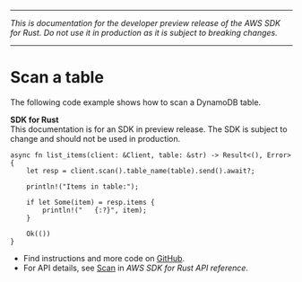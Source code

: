 --------

 *This is documentation for the developer preview release of the AWS SDK for Rust\. Do not use it in production as it is subject to breaking changes\.* 

--------

# Scan a table<a name="dynamodb_Scan_rust_topic"></a>

The following code example shows how to scan a DynamoDB table\.

**SDK for Rust**  
This documentation is for an SDK in preview release\. The SDK is subject to change and should not be used in production\.
  

```
async fn list_items(client: &Client, table: &str) -> Result<(), Error> {
    let resp = client.scan().table_name(table).send().await?;

    println!("Items in table:");

    if let Some(item) = resp.items {
        println!("   {:?}", item);
    }

    Ok(())
}
```
+  Find instructions and more code on [GitHub](https://github.com/awsdocs/aws-doc-sdk-examples/tree/main/.rust_alpha/dynamodb#code-examples)\. 
+  For API details, see [Scan](https://awslabs.github.io/aws-sdk-rust/) in *AWS SDK for Rust API reference*\. 